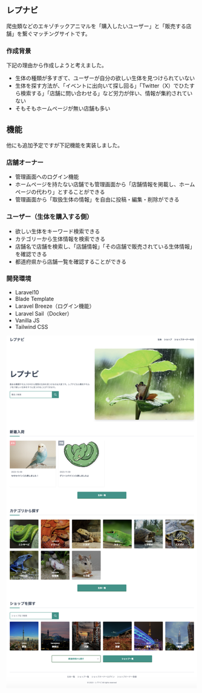 ## レプナビ

爬虫類などのエキゾチックアニマルを「購入したいユーザー」と「販売する店舗」を繋ぐマッチングサイトです。

### 作成背景

下記の理由から作成しようと考えました。

- 生体の種類が多すぎて、ユーザーが自分の欲しい生体を見つけられていない
- 生体を探す方法が、「イベントに出向いて探し回る」「Twitter（X）でひたすら検索する」「店舗に問い合わせる」など労力が伴い、情報が集約されていない
- そもそもホームページが無い店舗も多い

## 機能

他にも追加予定ですが下記機能を実装しました。

### 店舗オーナー

- 管理画面へのログイン機能
- ホームページを持たない店舗でも管理画面から「店舗情報を掲載し、ホームページの代わり」とすることができる
- 管理画面から「取扱生体の情報」を自由に投稿・編集・削除ができる

### ユーザー（生体を購入する側）

- 欲しい生体をキーワード検索できる
- カテゴリーから生体情報を検索できる
- 店舗名で店舗を検索し、「店舗情報」「その店舗で販売されている生体情報」を確認できる
- 都道府県から店舗一覧を確認することができる

### 開発環境

- Laravel10
- Blade Template
- Laravel Breeze（ログイン機能）
- Laravel Sail（Docker）
- Vanilla JS
- Tailwind CSS

![レプナビ](https://github.com/yuma0306/reptile02/blob/main/public/img/screen-shot01.png)
